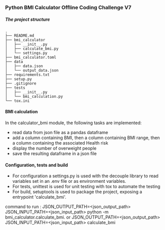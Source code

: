 ### Python BMI Calculator Offline Coding Challenge V7

##### The project structure
 ```
.
├── README.md
├── bmi_calculator
│   ├── __init__.py
│   ├── calculate_bmi.py
│   └── settings.py
├── bmi_calculator.toml
├── data
│   ├── data.json
│   └── output_data.json
├── requirements.txt
├── setup.py
├── .gitignore
├── tests
│   ├── __init__.py
│   └── bmi_calculation.py
└── tox.ini
 ```
#### BMI calculation
In the calculator_bmi module, the following tasks are implemented:
 - read data from json file as a pandas dataframe
 - add a column containing BMI, then a column containing BMI range, then a column containing the associated Health risk
 - display the number of overweight people 
 - save the resulting dataframe in a json file
 
 #### Configuration, tests and build
 - For configuration a settings.py is used with the decouple library to read variables set in an .env file or as environment variables.
 - For tests, unittest is used for unit testing with tox to automate the testing
 - For build, setuptools is used to package the project, exposing a entrypoint 'calculate_bmi'. 
 
 command to run : JSON_OUTPUT_PATH=<json_output_path> JSON_INPUT_PATH=<json_input_path> python -m bmi_calculator.calculate_bmi. 
 or JSON_OUTPUT_PATH=<json_output_path> JSON_INPUT_PATH=<json_input_path> calculate_bmi
 
